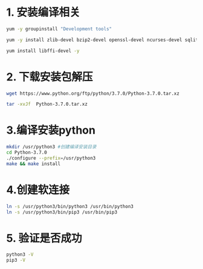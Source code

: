 # 1. 安装编译相关

```sh
yum -y groupinstall "Development tools"
```

```sh
yum -y install zlib-devel bzip2-devel openssl-devel ncurses-devel sqlite-devel readline-devel tk-devel gdbm-devel db4-devel libpcap-devel xz-devel
```

```sh
yum install libffi-devel -y
```

# 2. 下载安装包解压

```sh
wget https://www.python.org/ftp/python/3.7.0/Python-3.7.0.tar.xz
```

```sh
tar -xvJf  Python-3.7.0.tar.xz
```

# 3.编译安装python

```sh
mkdir /usr/python3 #创建编译安装目录
cd Python-3.7.0
./configure --prefix=/usr/python3
make && make install
```

# 4.创建软连接

```sh
ln -s /usr/python3/bin/python3 /usr/bin/python3
ln -s /usr/python3/bin/pip3 /usr/bin/pip3
```

# 5. 验证是否成功

```sh
python3 -V
pip3 -V
```

